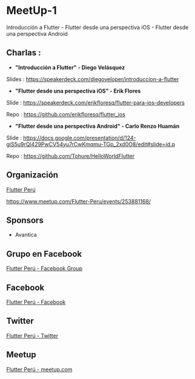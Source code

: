 # MeetUp-1
Introducción a Flutter - Flutter desde una perspectiva iOS - Flutter desde una perspectiva Android

## Charlas :

- **"Introducción a Flutter" - Diego Velásquez**

Slides : https://speakerdeck.com/diegoveloper/introduccion-a-flutter


- **"Flutter desde una perspectiva iOS" - Erik Flores**

Slide : https://speakerdeck.com/erikfloresq/flutter-para-ios-developers

Repo  : https://github.com/erikfloresq/flutter_ios

- **"Flutter desde una perspectiva Android" - Carlo Renzo Huamán**

Slide : https://docs.google.com/presentation/d/124-giS5u9rQl429PwCV54yu7rCwKmqmu-TGp_2xd0O8/edit#slide=id.p

Repo  : https://github.com/Tohure/HelloWorldFlutter


## Organización 
[Flutter Perú](https://github.com/FlutterPeru)


https://www.meetup.com/Flutter-Peru/events/253881168/


## Sponsors

- Avantica 

## Grupo en Facebook 

[Flutter Perú - Facebook Group](https://www.facebook.com/groups/flutterperu)

## Facebook 

[Flutter Perú - Facebook](https://www.facebook.com/FlutterPeru)

## Twitter 

[Flutter Perú - Twitter](https://twitter.com/FlutterPeru)

## Meetup 

[Flutter Perú - meetup.com](https://www.meetup.com/Flutter-Peru/)
